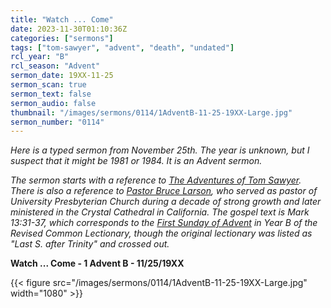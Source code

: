 ```yaml
---
title: "Watch ... Come"
date: 2023-11-30T01:10:36Z
categories: ["sermons"]
tags: ["tom-sawyer", "advent", "death", "undated"]
rcl_year: "B"
rcl_season: "Advent"
sermon_date: 19XX-11-25
sermon_scan: true
sermon_text: false
sermon_audio: false
thumbnail: "/images/sermons/0114/1AdventB-11-25-19XX-Large.jpg"
sermon_number: "0114"
---
```


_Here is a typed sermon from November 25th. The year is unknown, but I suspect that it might be 1981 or 1984. It is an Advent sermon._

<!--more-->

_The sermon starts with a reference to [The Adventures of Tom Sawyer](https://en.wikipedia.org/wiki/The_Adventures_of_Tom_Sawyer). There is also a reference to [Pastor Bruce Larson](https://www.seattlepi.com/seattlenews/article/bruce-larson-1925-2008-pastor-hailed-as-1295155.php), who served as pastor of University Presbyterian Church during a decade of strong growth and later ministered in the Crystal Cathedral in California.  The gospel text is Mark 13:31-37, which corresponds to the [First Sunday of Advent](https://lectionary.library.vanderbilt.edu/texts/?y=382&z=a&d=1) in Year B of the Revised Common Lectionary, though the original lectionary was listed as "Last S. after Trinity" and crossed out._

**Watch ... Come - 1 Advent B - 11/25/19XX**

{{< figure src="/images/sermons/0114/1AdventB-11-25-19XX-Large.jpg" width="1080" >}}
